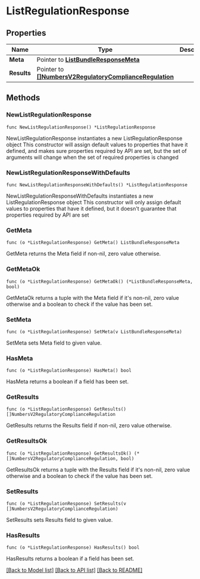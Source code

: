 # ListRegulationResponse

## Properties

Name | Type | Description
------------ | ------------- | -------------
**Meta** | Pointer to [**ListBundleResponseMeta**](ListBundleResponse_meta.md) |  | [optional] 
**Results** | Pointer to [**[]NumbersV2RegulatoryComplianceRegulation**](NumbersV2RegulatoryComplianceRegulation.md) |  | [optional] 

## Methods

### NewListRegulationResponse

`func NewListRegulationResponse() *ListRegulationResponse`

NewListRegulationResponse instantiates a new ListRegulationResponse object
This constructor will assign default values to properties that have it defined,
and makes sure properties required by API are set, but the set of arguments
will change when the set of required properties is changed

### NewListRegulationResponseWithDefaults

`func NewListRegulationResponseWithDefaults() *ListRegulationResponse`

NewListRegulationResponseWithDefaults instantiates a new ListRegulationResponse object
This constructor will only assign default values to properties that have it defined,
but it doesn't guarantee that properties required by API are set

### GetMeta

`func (o *ListRegulationResponse) GetMeta() ListBundleResponseMeta`

GetMeta returns the Meta field if non-nil, zero value otherwise.

### GetMetaOk

`func (o *ListRegulationResponse) GetMetaOk() (*ListBundleResponseMeta, bool)`

GetMetaOk returns a tuple with the Meta field if it's non-nil, zero value otherwise
and a boolean to check if the value has been set.

### SetMeta

`func (o *ListRegulationResponse) SetMeta(v ListBundleResponseMeta)`

SetMeta sets Meta field to given value.

### HasMeta

`func (o *ListRegulationResponse) HasMeta() bool`

HasMeta returns a boolean if a field has been set.

### GetResults

`func (o *ListRegulationResponse) GetResults() []NumbersV2RegulatoryComplianceRegulation`

GetResults returns the Results field if non-nil, zero value otherwise.

### GetResultsOk

`func (o *ListRegulationResponse) GetResultsOk() (*[]NumbersV2RegulatoryComplianceRegulation, bool)`

GetResultsOk returns a tuple with the Results field if it's non-nil, zero value otherwise
and a boolean to check if the value has been set.

### SetResults

`func (o *ListRegulationResponse) SetResults(v []NumbersV2RegulatoryComplianceRegulation)`

SetResults sets Results field to given value.

### HasResults

`func (o *ListRegulationResponse) HasResults() bool`

HasResults returns a boolean if a field has been set.


[[Back to Model list]](../README.md#documentation-for-models) [[Back to API list]](../README.md#documentation-for-api-endpoints) [[Back to README]](../README.md)


